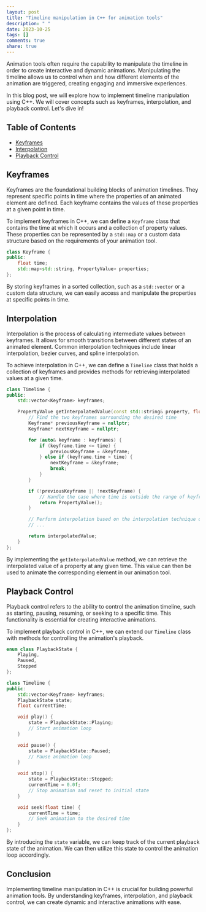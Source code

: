 ```yaml
---
layout: post
title: "Timeline manipulation in C++ for animation tools"
description: " "
date: 2023-10-25
tags: []
comments: true
share: true
---
```


Animation tools often require the capability to manipulate the timeline in order to create interactive and dynamic animations. Manipulating the timeline allows us to control when and how different elements of the animation are triggered, creating engaging and immersive experiences.

In this blog post, we will explore how to implement timeline manipulation using C++. We will cover concepts such as keyframes, interpolation, and playback control. Let's dive in!

## Table of Contents
- [Keyframes](#keyframes)
- [Interpolation](#interpolation)
- [Playback Control](#playback-control)

## Keyframes

Keyframes are the foundational building blocks of animation timelines. They represent specific points in time where the properties of an animated element are defined. Each keyframe contains the values of these properties at a given point in time.

To implement keyframes in C++, we can define a `Keyframe` class that contains the time at which it occurs and a collection of property values. These properties can be represented by a `std::map` or a custom data structure based on the requirements of your animation tool.

```cpp
class Keyframe {
public:
    float time;
    std::map<std::string, PropertyValue> properties;
};
```

By storing keyframes in a sorted collection, such as a `std::vector` or a custom data structure, we can easily access and manipulate the properties at specific points in time.

## Interpolation

Interpolation is the process of calculating intermediate values between keyframes. It allows for smooth transitions between different states of an animated element. Common interpolation techniques include linear interpolation, bezier curves, and spline interpolation.

To achieve interpolation in C++, we can define a `Timeline` class that holds a collection of keyframes and provides methods for retrieving interpolated values at a given time.

```cpp
class Timeline {
public:
    std::vector<Keyframe> keyframes;

    PropertyValue getInterpolatedValue(const std::string& property, float time) {
        // Find the two keyframes surrounding the desired time
        Keyframe* previousKeyframe = nullptr;
        Keyframe* nextKeyframe = nullptr;

        for (auto& keyframe : keyframes) {
            if (keyframe.time <= time) {
                previousKeyframe = &keyframe;
            } else if (keyframe.time > time) {
                nextKeyframe = &keyframe;
                break;
            }
        }

        if (!previousKeyframe || !nextKeyframe) {
            // Handle the case where time is outside the range of keyframes
            return PropertyValue();
        }

        // Perform interpolation based on the interpolation technique of your choice
        // ...

        return interpolatedValue;
    }
};
```

By implementing the `getInterpolatedValue` method, we can retrieve the interpolated value of a property at any given time. This value can then be used to animate the corresponding element in our animation tool.

## Playback Control

Playback control refers to the ability to control the animation timeline, such as starting, pausing, resuming, or seeking to a specific time. This functionality is essential for creating interactive animations.

To implement playback control in C++, we can extend our `Timeline` class with methods for controlling the animation's playback.

```cpp
enum class PlaybackState {
    Playing,
    Paused,
    Stopped
};

class Timeline {
public:
    std::vector<Keyframe> keyframes;
    PlaybackState state;
    float currentTime;

    void play() {
        state = PlaybackState::Playing;
        // Start animation loop
    }

    void pause() {
        state = PlaybackState::Paused;
        // Pause animation loop
    }

    void stop() {
        state = PlaybackState::Stopped;
        currentTime = 0.0f;
        // Stop animation and reset to initial state
    }

    void seek(float time) {
        currentTime = time;
        // Seek animation to the desired time
    }
};
```

By introducing the `state` variable, we can keep track of the current playback state of the animation. We can then utilize this state to control the animation loop accordingly.

## Conclusion

Implementing timeline manipulation in C++ is crucial for building powerful animation tools. By understanding keyframes, interpolation, and playback control, we can create dynamic and interactive animations with ease.